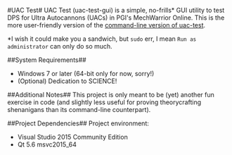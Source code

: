 #UAC Test#
UAC Test (uac-test-gui) is a simple, no-frills* GUI utility to test DPS for Ultra Autocannons (UACs) in PGI's MechWarrior Online. This is the more user-friendly version of the [command-line version of uac-test](https://github.com/mat3049/uac-test).

*I wish it could make you a sandwich, but `sudo` err, I mean `Run as administrator` can only do so much.

##System Requirements##
* Windows 7 or later (64-bit only for now, sorry!)
* (Optional) Dedication to SCIENCE!

##Additional Notes##
This project is only meant to be (yet) another fun exercise in code (and slightly less useful for proving theorycrafting shenanigans than its command-line counterpart).

##Project Dependencies##
Project environment:

* Visual Studio 2015 Community Edition
* Qt 5.6 msvc2015_64
